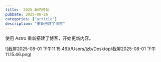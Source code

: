 ```yaml
---
title:  2025 新的开始
pubDate: 2025-08-26
categories: ["article"]
description: "重新搭建了博客"
---
```


使用 Astro 重新搭建了博客，开始更新内容。

![截屏2025-08-01 下午11.15.46](/Users/jzb/Desktop/截屏2025-08-01 下午11.15.46.png)